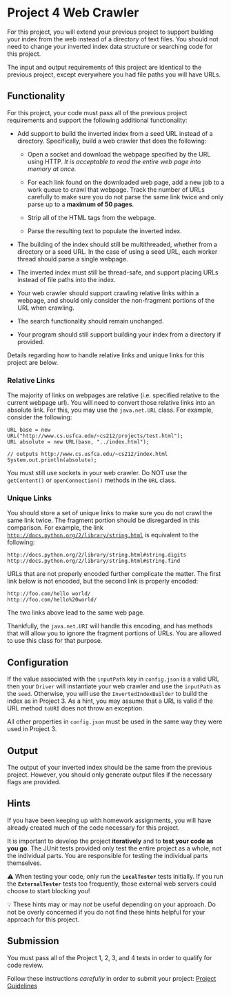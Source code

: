 Project 4 Web Crawler
=================================================

For this project, you will extend your previous project to support building your index from the web instead of a directory of text files. You should not need to change your inverted index data structure or searching code for this project.

The input and output requirements of this project are identical to the previous project, except everywhere you had file paths you will have URLs.

## Functionality ##

For this project, your code must pass all of the previous project requirements and support the following additional functionality:

- Add support to build the inverted index from a seed URL instead of a directory. Specifically, build a web crawler that does the following:

  - Open a socket and download the webpage specified by the URL using HTTP. *It is acceptable to read the entire web page into memory at once.*

  - For each link found on the downloaded web page, add a new job to a work queue to crawl that webpage. Track the number of URLs carefully to make sure you do not parse the same link twice and only parse up to a **maximum of 50 pages**.

  - Strip all of the HTML tags from the webpage.

  - Parse the resulting text to populate the inverted index.

- The building of the index should still be multithreaded, whether from a directory or a seed URL. In the case of using a seed URL, each worker thread should parse a single webpage.

- The inverted index must still be thread-safe, and support placing URLs instead of file paths into the index.

- Your web crawler should support crawling relative links within a webpage, and should only consider the non-fragment portions of the URL when crawling.

- The search functionality should remain unchanged.

- Your program should still support building your index from a directory if provided.

Details regarding how to handle relative links and unique links for this project are below.

### Relative Links ###

The majority of links on webpages are relative (i.e. specified relative to the current webpage url). You will need to convert those relative links into an absolute link. For this, you may use the `java.net.URL` class. For example, consider the following:

```
URL base = new URL("http://www.cs.usfca.edu/~cs212/projects/test.html");
URL absolute = new URL(base, "../index.html");

// outputs http://www.cs.usfca.edu/~cs212/index.html
System.out.println(absolute);
```

You must still use sockets in your web crawler. Do NOT use the `getContent()` or `openConnection()` methods in the `URL` class.

### Unique Links ###

You should store a set of unique links to make sure you do not crawl the same link twice. The fragment portion should be disregarded in this comparison. For example, the link [`http://docs.python.org/2/library/string.html`](http://docs.python.org/2/library/string.html) is equivalent to the following:

```
http://docs.python.org/2/library/string.html#string.digits
http://docs.python.org/2/library/string.html#string.find
```

URLs that are not properly encoded further complicate the matter. The first link below is not encoded, but the second link is properly encoded:

```
http://foo.com/hello world/
http://foo.com/hello%20world/
```

The two links above lead to the same web page.

Thankfully, the `java.net.URI` will handle this encoding, and has methods that will allow you to ignore the fragment portions of URLs. You are allowed to use this class for that purpose.

## Configuration ##

If the value associated with the `inputPath` key in `config.json` is a valid URL then your `Driver` will instantiate your web crawler and use the `inputPath` as the `seed`. Otherwise, you will use the `InvertedIndexBuilder` to build the index as in Project 3. As a hint, you may assume that a URL is valid if the URL method `toURI` does not throw an exception.

All other properties in `config.json` must be used in the same way they were used in Project 3.

## Output ##

The output of your inverted index should be the same from the previous project. However, you should only generate output files if the necessary flags are provided.

## Hints ##

If you have been keeping up with homework assignments, you will have already created much of the code necessary for this project.  

It is important to develop the project **iteratively** and to **test your code as you go**. The JUnit tests provided only test the entire project as a whole, not the individual parts. You are responsible for testing the individual parts themselves.

:warning: When testing your code, only run the **`LocalTester`** tests initially. If you run the **`ExternalTester`** tests too frequently, those external web servers could choose to start blocking you!

:bulb: These hints may or may _not_ be useful depending on your approach. Do not be overly concerned if you do not find these hints helpful for your approach for this project.

## Submission ##
You must pass all of the Project 1, 2, 3, and 4 tests in order to qualify for code review.

Follow these instructions *carefully* in order to submit your project: [Project Guidelines](https://github.com/CS212-S15/lectures/blob/master/Notes/projectguidelines.md)
